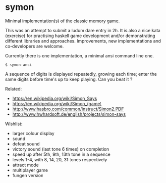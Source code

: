 # symon

Minimal implementation(s) of the classic memory game.

This was an attempt to submit a ludum dare entry in 2h.
It is also a nice kata (exercise) for practising haskell game development
and/or demonstrating different libraries and approaches.
Improvements, new implementations and co-developers are welcome.

Currently there is one implementation, a minimal ansi command line one.

```shell
$ symon-ansi
```

A sequence of digits is displayed repeatedly, growing each time;
enter the same digits before time's up to keep playing.
Can you beat it ?

Related:
- https://en.wikipedia.org/wiki/Simon_Says
- https://en.wikipedia.org/wiki/Simon_(game)
- http://www.hasbro.com/common/instruct/Simon2.PDF
- http://www.hwhardsoft.de/english/projects/simon-says

Wishlist:
- larger colour display
- sound
- defeat sound
- victory sound (last tone 6 times) on completion
- speed up after 5th, 9th, 13th tone in a sequence
- levels 1-4, with 8, 14, 20, 31 tones respectively
- attract mode
- multiplayer game
- fungen version
